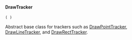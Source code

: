#### DrawTracker

``` suneido
( )
```

Abstract base class for trackers such as
[DrawPointTracker](<DrawPointTracker.md>), 
[DrawLineTracker](<DrawLineTracker.md>), and 
[DrawRectTracker](<DrawRectTracker.md>).